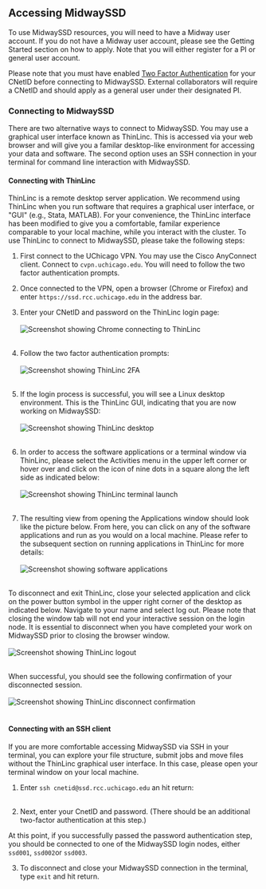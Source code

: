 ## Accessing MidwaySSD

To use MidwaySSD resources, you will need to have a Midway user account. If you do not have a Midway user account, please see the Getting Started section on how to apply. Note that you will either register for a PI or general user account. 

Please note that you must have enabled 
<a href="https://2fa.rcc.uchicago.edu" target="_blank">Two Factor Authentication</a>
for your CNetID before connecting to MidwaySSD. External collaborators will require a CNetID and should apply as a general user under their designated PI.

### Connecting to MidwaySSD

There are two alternative ways to connect to MidwaySSD. You may use a graphical user interface known as ThinLinc. This is accessed via your web browser and will give you a familar desktop-like environment for accessing your data and software. The second option uses an SSH connection in your terminal for command line interaction with MidwaySSD.

#### Connecting with ThinLinc

ThinLinc is a remote desktop server application. We recommend
using ThinLinc when you run software that requires a graphical user
interface, or "GUI" (e.g., Stata, MATLAB). For your convenience, the ThinLinc interface has been modified to give you a comfortable, familar experience comparable to your local machine, while you interact with the cluster. To use ThinLinc to connect to MidwaySSD, please take the following steps:

1. First connect to the UChicago VPN. You may use the Cisco AnyConnect client. Connect to `cvpn.uchicago.edu`. You will need to follow the two factor authentication prompts. 

2. Once connected to the VPN, open a browser (Chrome or Firefox) and enter
   `https://ssd.rcc.uchicago.edu` in the address bar.

3. Enter your CNetID and password on the ThinLinc login page:<br><br>
![Screenshot showing Chrome connecting to ThinLinc](images/tl_login.jpg)
<br><br>

3. Follow the two factor authentication prompts:<br><br>
![Screenshot showing ThinLinc 2FA](images/tl_2fa.jpg)
<br><br>

4. If the login process is successful, you will see a Linux desktop
environment. This is the ThinLinc GUI, indicating that you are now working on MidwaySSD:<br><br>
![Screenshot showing ThinLinc desktop](images/tl_desktoplogin.jpg)
<br><br>

5. In order to access the software applications or a terminal window via ThinLinc, please select the Activities menu in the upper left corner or hover over and click on the icon of nine dots in a square along the left side as indicated below:<br><br>
![Screenshot showing ThinLinc terminal launch](images/tl_desktoplogin2.jpg)
<br><br>

6. The resulting view from opening the Applications window should look like the picture below. From here, you can click on any of the software applications and run as you would on a local machine. Please refer to the subsequent section on running applications in ThinLinc for more details:<br><br>
![Screenshot showing software applications](images/tl_applicationsview.jpg)
<br><br>

To disconnect and exit ThinLinc, close your selected application and click on the power button symbol in the upper right corner of the desktop as indicated below. Navigate to your name and select log out. Please note that closing the window tab will not end your interactive session on the login node. It is essential to disconnect when you have completed your work on MidwaySSD prior to closing the browser window.<br><br>
![Screenshot showing ThinLinc logout](images/tl_disconnect.jpg) <br><br>

When successful, you should see the following confirmation of your disconnected session.<br><br>
![Screenshot showing ThinLinc disconnect confirmation](images/tl_disconnect2.jpg) <br><br>


#### Connecting with an SSH client

If you are more comfortable accessing MidwaySSD via SSH in your terminal, you can explore your file structure, submit jobs and move files without the ThinLinc graphical user interface. In this case, please open your terminal window on your local machine.

1. Enter `ssh cnetid@ssd.rcc.uchicago.edu` an hit return:<br><br>

2. Next, enter your CnetID and password. (There should be an
additional two-factor authentication at this step.)

At this point, if you successfully passed the password 
authentication step, you should be connected to one of the MidwaySSD
login nodes, either `ssd001`, `ssd002`or `ssd003`. 

3. To disconnect and close your MidwaySSD connection in the terminal, type `exit` and hit return.
